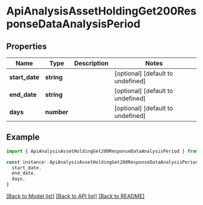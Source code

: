 # ApiAnalysisAssetHoldingGet200ResponseDataAnalysisPeriod

## Properties

| Name           | Type       | Description | Notes                             |
| -------------- | ---------- | ----------- | --------------------------------- |
| **start_date** | **string** |             | [optional] [default to undefined] |
| **end_date**   | **string** |             | [optional] [default to undefined] |
| **days**       | **number** |             | [optional] [default to undefined] |

## Example

```typescript
import { ApiAnalysisAssetHoldingGet200ResponseDataAnalysisPeriod } from './api'

const instance: ApiAnalysisAssetHoldingGet200ResponseDataAnalysisPeriod = {
  start_date,
  end_date,
  days,
}
```

[[Back to Model list]](../README.md#documentation-for-models) [[Back to API list]](../README.md#documentation-for-api-endpoints) [[Back to README]](../README.md)
